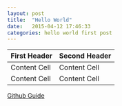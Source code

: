 ```yaml
---
layout: post
title:  "Hello World"
date:   2015-04-12 17:46:33
categories: hello world first post
---
```


| First Header  | Second Header |
| ------------- | ------------- |
| Content Cell  | Content Cell  |
| Content Cell  | Content Cell  |

[Github Guide](https://help.github.com/articles/markdown-basics)
